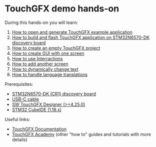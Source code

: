 # TouchGFX demo hands-on

During this hands-on you will learn:

1) [How to open and generate TouchGFX example application](01%20How%20to%20open%20and%20generate%20TouchGFX%20example%20application.md)
2) [How to build and flash TouchGFX application on STM32N6570-DK discovery board](02%20How%20to%20build%20and%20flash%20TouchGFX%20application%20on%20STM32N6570-DK%20discovery%20board.md)
3) [How to create an empty TouchGFX project](03%20How%20to%20create%20an%20empty%20TouchGFX%20project.md)
4) [How to create GUI with one screen](04%20How%20to%20create%20GUI%20with%20one%20screen.md)
5) [How to use Interractions](05%20How%20to%20use%20Interractions.md)
6) [How to add another screen](06%20How%20to%20add%20another%20screen.md)
7) [How to dynamically change text](07%20How%20to%20dynamically%20change%20text.md)
8) [How to handle language translations](08%20How%20to%20handle%20language%20translations.md)

Prerequisites:

- [STM32N6570-DK (CR1) discovery board](https://www.st.com/en/evaluation-tools/stm32n6570-dk.html)
- [USB-C cable](https://commons.wikimedia.org/wiki/File:USB-C.png)
- [SW TouchGFX Designer (>=4.25.0)](https://www.st.com/en/development-tools/touchgfxdesigner.html)
- [STM32 CubeIDE (1.18.x)](https://www.st.com/en/development-tools/stm32cubeide.html)

Useful links:

- [TouchGFX Documentation](https://support.touchgfx.com/docs/introduction/welcome)
- [TouchGFX Academy](https://support.touchgfx.com/docs/introduction/welcome) (other "how to" guides and tutorials with more details)